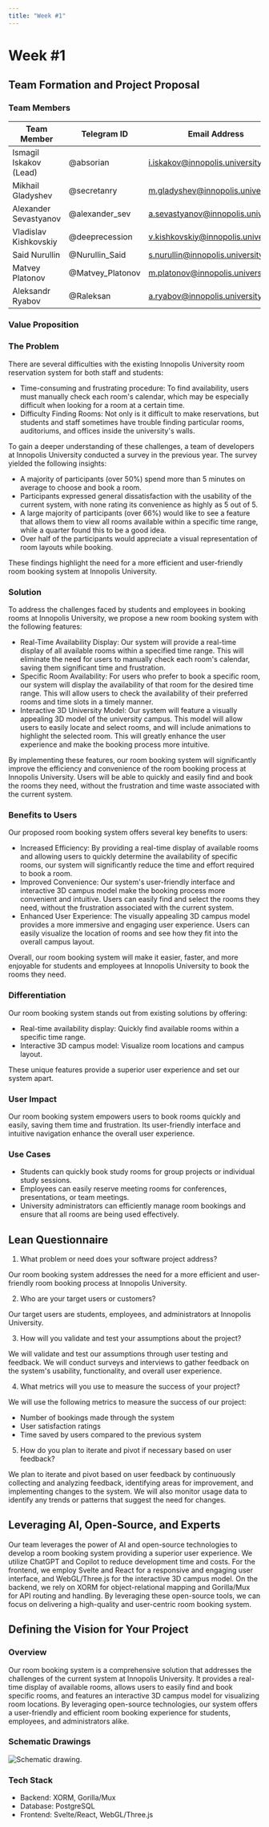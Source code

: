 ```yaml
---
title: "Week #1"
---
```


# Week #1

## **Team Formation and Project Proposal**

### **Team Members**

| Team Member              | Telegram ID   | Email Address   |
|--------------------------|---------------|-----------------|
| Ismagil Iskakov (Lead)    | @absorian | i.iskakov@innopolis.university |
| Mikhail Gladyshev            | @secretanry | m.gladyshev@innopolis.university |
| Alexander Sevastyanov            | @alexander_sev | a.sevastyanov@innopolis.university |
| Vladislav Kishkovskiy            | @deeprecession | v.kishkovskiy@innopolis.university |
| Said Nurullin            | @Nurullin_Said | s.nurullin@innopolis.university |
| Matvey Platonov | @Matvey_Platonov | m.platonov@innopolis.university |
| Aleksandr Ryabov | @Raleksan | a.ryabov@innopolis.university |

### **Value Proposition**

### The Problem

There are several difficulties with the existing Innopolis University room reservation system for both staff and students:
- Time-consuming and frustrating procedure: To find availability, users must manually check each room's calendar, which may be especially difficult when looking for a room at a certain time.
- Difficulty Finding Rooms: Not only is it difficult to make reservations, but students and staff sometimes have trouble finding particular rooms, auditoriums, and offices inside the university's walls.

To gain a deeper understanding of these challenges, a team of developers at Innopolis University conducted a survey in the previous year. The survey yielded the following insights:
- A majority of participants (over 50%) spend more than 5 minutes on average to choose and book a room.
- Participants expressed general dissatisfaction with the usability of the current system, with none rating its convenience as highly as 5 out of 5.
- A large majority of participants (over 66%) would like to see a feature that allows them to view all rooms available within a specific time range, while a quarter found this to be a good idea.
- Over half of the participants would appreciate a visual representation of room layouts while booking.

These findings highlight the need for a more efficient and user-friendly room booking system at Innopolis University.


### Solution

To address the challenges faced by students and employees in booking rooms at Innopolis University, we propose a new room booking system with the following features:
- Real-Time Availability Display: Our system will provide a real-time display of all available rooms within a specified time range. This will eliminate the need for users to manually check each room's calendar, saving them significant time and frustration.
- Specific Room Availability: For users who prefer to book a specific room, our system will display the availability of that room for the desired time range. This will allow users to check the availability of their preferred rooms and time slots in a timely manner.
- Interactive 3D University Model: Our system will feature a visually appealing 3D model of the university campus. This model will allow users to easily locate and select rooms, and will include animations to highlight the selected room. This will greatly enhance the user experience and make the booking process more intuitive.

By implementing these features, our room booking system will significantly improve the efficiency and convenience of the room booking process at Innopolis University. Users will be able to quickly and easily find and book the rooms they need, without the frustration and time waste associated with the current system.


### Benefits to Users

Our proposed room booking system offers several key benefits to users:
- Increased Efficiency: By providing a real-time display of available rooms and allowing users to quickly determine the availability of specific rooms, our system will significantly reduce the time and effort required to book a room.
- Improved Convenience: Our system's user-friendly interface and interactive 3D campus model make the booking process more convenient and intuitive. Users can easily find and select the rooms they need, without the frustration associated with the current system.
- Enhanced User Experience: The visually appealing 3D campus model provides a more immersive and engaging user experience. Users can easily visualize the location of rooms and see how they fit into the overall campus layout.

Overall, our room booking system will make it easier, faster, and more enjoyable for students and employees at Innopolis University to book the rooms they need.


### Differentiation

Our room booking system stands out from existing solutions by offering:
- Real-time availability display: Quickly find available rooms within a specific time range.
- Interactive 3D campus model: Visualize room locations and campus layout.

These unique features provide a superior user experience and set our system apart.


### User Impact

Our room booking system empowers users to book rooms quickly and easily, saving them time and frustration. Its user-friendly interface and intuitive navigation enhance the overall user experience.

### Use Cases

- Students can quickly book study rooms for group projects or individual study sessions.
- Employees can easily reserve meeting rooms for conferences, presentations, or team meetings.
- University administrators can efficiently manage room bookings and ensure that all rooms are being used effectively.


## **Lean Questionnaire**

1. What problem or need does your software project address?

Our room booking system addresses the need for a more efficient and user-friendly room booking process at Innopolis University.

2. Who are your target users or customers?

Our target users are students, employees, and administrators at Innopolis University.

3. How will you validate and test your assumptions about the project?

We will validate and test our assumptions through user testing and feedback. We will conduct surveys and interviews to gather feedback on the system's usability, functionality, and overall user experience.

4. What metrics will you use to measure the success of your project?

We will use the following metrics to measure the success of our project:

- Number of bookings made through the system
- User satisfaction ratings
- Time saved by users compared to the previous system

5. How do you plan to iterate and pivot if necessary based on user feedback?

We plan to iterate and pivot based on user feedback by continuously collecting and analyzing feedback, identifying areas for improvement, and implementing changes to the system. We will also monitor usage data to identify any trends or patterns that suggest the need for changes.


## **Leveraging AI, Open-Source, and Experts**

Our team leverages the power of AI and open-source technologies to develop a room booking system providing a superior user experience. We utilize ChatGPT and Copilot to reduce development time and costs. For the frontend, we employ Svelte and React for a responsive and engaging user interface, and WebGL/Three.js for the interactive 3D campus model. On the backend, we rely on XORM for object-relational mapping and Gorilla/Mux for API routing and handling. By leveraging these open-source tools, we can focus on delivering a high-quality and user-centric room booking system.

## **Defining the Vision for Your Project**

### Overview

Our room booking system is a comprehensive solution that addresses the challenges of the current system at Innopolis University. It provides a real-time display of available rooms, allows users to easily find and book specific rooms, and features an interactive 3D campus model for visualizing room locations. By leveraging open-source technologies, our system offers a user-friendly and efficient room booking experience for students, employees, and administrators alike.

### Schematic Drawings

   ![Schematic drawing](/2024/Capstone_project/schema.jpg "Schema").

### Tech Stack

- Backend: XORM, Gorilla/Mux
- Database: PostgreSQL
- Frontend: Svelte/React, WebGL/Three.js


